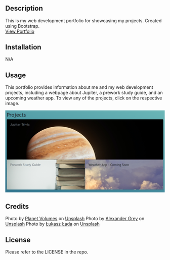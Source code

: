 # <My-Web-Development-Portfolio>

## Description

This is my web development portfolio for showcasing my projects. Created using Bootstrap.\
[View Portfolio](https://eula-snow.github.io/portfolio/)

## Installation

N/A

## Usage

This portfolio provides information about me and my web development projects, including a webpage about Jupiter, a prework study guide, and an upcoming weather app. To view any of the projects, click on the respective image.

![three web development projects](/images/screenshot.png)

## Credits

Photo by [Planet Volumes](https://unsplash.com/@planetvolumes?utm_source=unsplash&utm_medium=referral&utm_content=creditCopyText) on [Unsplash](https://unsplash.com/s/photos/jupiter?utm_source=unsplash&utm_medium=referral&utm_content=creditCopyText)
Photo by [Alexander Grey](https://unsplash.com/@sharonmccutcheon?utm_source=unsplash&utm_medium=referral&utm_content=creditCopyText) on [Unsplash](https://unsplash.com/s/photos/study?utm_source=unsplash&utm_medium=referral&utm_content=creditCopyText)
Photo by [Łukasz Łada](https://unsplash.com/@lukaszlada?utm_source=unsplash&utm_medium=referral&utm_content=creditCopyText) on [Unsplash](https://unsplash.com/s/photos/weather?utm_source=unsplash&utm_medium=referral&utm_content=creditCopyText)

## License

Please refer to the LICENSE in the repo.
